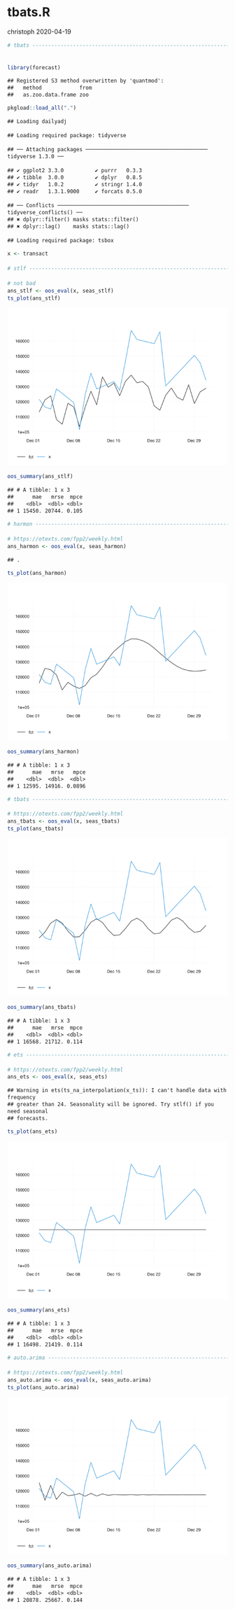 tbats.R
================
christoph
2020-04-19

``` r
# tbats ------------------------------------------------------------------------


library(forecast)
```

    ## Registered S3 method overwritten by 'quantmod':
    ##   method            from
    ##   as.zoo.data.frame zoo

``` r
pkgload::load_all(".")
```

    ## Loading dailyadj

    ## Loading required package: tidyverse

    ## ── Attaching packages ─────────────────────────────────────── tidyverse 1.3.0 ──

    ## ✔ ggplot2 3.3.0          ✔ purrr   0.3.3     
    ## ✔ tibble  3.0.0          ✔ dplyr   0.8.5     
    ## ✔ tidyr   1.0.2          ✔ stringr 1.4.0     
    ## ✔ readr   1.3.1.9000     ✔ forcats 0.5.0

    ## ── Conflicts ────────────────────────────────────────── tidyverse_conflicts() ──
    ## ✖ dplyr::filter() masks stats::filter()
    ## ✖ dplyr::lag()    masks stats::lag()

    ## Loading required package: tsbox

``` r
x <- transact

# stlf -------------------------------------------------------------------------

# not bad
ans_stlf <- oos_eval(x, seas_stlf)
ts_plot(ans_stlf)
```

![](tbats_files/figure-gfm/unnamed-chunk-1-1.png)<!-- -->

``` r
oos_summary(ans_stlf)
```

    ## # A tibble: 1 x 3
    ##      mae   mrse  mpce
    ##    <dbl>  <dbl> <dbl>
    ## 1 15450. 20744. 0.105

``` r
# harmon ------------------------------------------------------------------------

# https://otexts.com/fpp2/weekly.html
ans_harmon <- oos_eval(x, seas_harmon)
```

    ## .

``` r
ts_plot(ans_harmon)
```

![](tbats_files/figure-gfm/unnamed-chunk-1-2.png)<!-- -->

``` r
oos_summary(ans_harmon)
```

    ## # A tibble: 1 x 3
    ##      mae   mrse   mpce
    ##    <dbl>  <dbl>  <dbl>
    ## 1 12595. 14916. 0.0896

``` r
# tbats ------------------------------------------------------------------------

# https://otexts.com/fpp2/weekly.html
ans_tbats <- oos_eval(x, seas_tbats)
ts_plot(ans_tbats)
```

![](tbats_files/figure-gfm/unnamed-chunk-1-3.png)<!-- -->

``` r
oos_summary(ans_tbats)
```

    ## # A tibble: 1 x 3
    ##      mae   mrse  mpce
    ##    <dbl>  <dbl> <dbl>
    ## 1 16568. 21712. 0.114

``` r
# ets ------------------------------------------------------------------------

# https://otexts.com/fpp2/weekly.html
ans_ets <- oos_eval(x, seas_ets)
```

    ## Warning in ets(ts_na_interpolation(x_ts)): I can't handle data with frequency
    ## greater than 24. Seasonality will be ignored. Try stlf() if you need seasonal
    ## forecasts.

``` r
ts_plot(ans_ets)
```

![](tbats_files/figure-gfm/unnamed-chunk-1-4.png)<!-- -->

``` r
oos_summary(ans_ets)
```

    ## # A tibble: 1 x 3
    ##      mae   mrse  mpce
    ##    <dbl>  <dbl> <dbl>
    ## 1 16498. 21419. 0.114

``` r
# auto.arima ------------------------------------------------------------------------

# https://otexts.com/fpp2/weekly.html
ans_auto.arima <- oos_eval(x, seas_auto.arima)
ts_plot(ans_auto.arima)
```

![](tbats_files/figure-gfm/unnamed-chunk-1-5.png)<!-- -->

``` r
oos_summary(ans_auto.arima)
```

    ## # A tibble: 1 x 3
    ##      mae   mrse  mpce
    ##    <dbl>  <dbl> <dbl>
    ## 1 20878. 25667. 0.144
